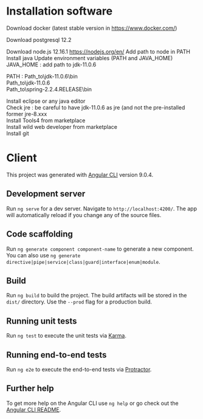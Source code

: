 # Installation software

Download docker (latest stable version in https://www.docker.com/)

Download postgresql 12.2 

Download node.js 12.16.1 https://nodejs.org/en/
Add path to node in PATH
Install java
Update environment variables (PATH and JAVA_HOME)
JAVA_HOME : add path to jdk-11.0.6

PATH : 
Path_to\jdk-11.0.6\bin <br />
Path_to\jdk-11.0.6 <br />
Path_to\spring-2.2.4.RELEASE\bin <br />

Install eclipse or any java editor <br />
Check jre : be careful to have jdk-11.0.6 as jre (and not the pre-installed former jre-8.xxx <br />
Install Tools4 from marketplace <br />
Install wild web developer from marketplace <br />
Install git <br />


# Client

This project was generated with [Angular CLI](https://github.com/angular/angular-cli) version 9.0.4.

## Development server

Run `ng serve` for a dev server. Navigate to `http://localhost:4200/`. The app will automatically reload if you change any of the source files.

## Code scaffolding

Run `ng generate component component-name` to generate a new component. You can also use `ng generate directive|pipe|service|class|guard|interface|enum|module`.

## Build

Run `ng build` to build the project. The build artifacts will be stored in the `dist/` directory. Use the `--prod` flag for a production build.

## Running unit tests

Run `ng test` to execute the unit tests via [Karma](https://karma-runner.github.io).

## Running end-to-end tests

Run `ng e2e` to execute the end-to-end tests via [Protractor](http://www.protractortest.org/).

## Further help

To get more help on the Angular CLI use `ng help` or go check out the [Angular CLI README](https://github.com/angular/angular-cli/blob/master/README.md).
